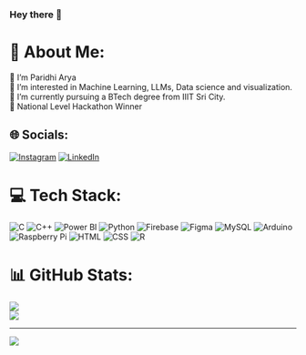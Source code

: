 ### Hey there 👋

# 💫 About Me:
👋 I’m Paridhi Arya <br>👀 I’m interested in Machine Learning, LLMs, Data science and visualization.<br>🌱 I’m currently pursuing a BTech degree from IIIT Sri City.<br> 🥇 National Level Hackathon Winner <br>


## 🌐 Socials:
[![Instagram](https://img.shields.io/badge/Instagram-%23E4405F.svg?logo=Instagram&logoColor=white)](https://www.instagram.com/paridhiaryaa/) [![LinkedIn](https://img.shields.io/badge/LinkedIn-%230077B5.svg?logo=linkedin&logoColor=white)](https://www.linkedin.com/in/paridhiarya/) 

# 💻 Tech Stack:
![C](https://img.shields.io/badge/c-%2300599C.svg?style=for-the-badge&logo=c&logoColor=white) ![C++](https://img.shields.io/badge/c++-%2300599C.svg?style=for-the-badge&logo=c%2B%2B&logoColor=white) ![Power BI](https://img.shields.io/badge/powerbi-%1405622.svg?style=for-the-badge&logo=power-bi&logoColor=white)  ![Python](https://img.shields.io/badge/python-3670A0?style=for-the-badge&logo=python&logoColor=ffdd54) ![Firebase](https://img.shields.io/badge/firebase-%23039BE5.svg?style=for-the-badge&logo=firebase) ![Figma](https://img.shields.io/badge/Figma-%2302569B.svg?style=for-the-badge&logo=Figma&logoColor=white) ![MySQL](https://img.shields.io/badge/mysql-%2300f.svg?style=for-the-badge&logo=mysql&logoColor=white) ![Arduino](https://img.shields.io/badge/-Arduino-00979D?style=for-the-badge&logo=Arduino&logoColor=white) ![Raspberry Pi](https://img.shields.io/badge/-RaspberryPi-C51A4A?style=for-the-badge&logo=Raspberry-Pi) ![HTML](https://img.shields.io/badge/HTML-%1405622.svg?style=for-the-badge&logo=html5&logoColor=white) ![CSS](https://img.shields.io/badge/CSS-%1405622.svg?style=for-the-badge&logo=css3&logoColor=white) ![R](https://img.shields.io/badge/R-%2300599C.svg?style=for-the-badge&logo=R3&logoColor=white)

# 📊 GitHub Stats:

![](https://github-readme-streak-stats.herokuapp.com/?user=paridhiarya&theme=radical&hide_border=false)<br/>
![](https://github-readme-stats.vercel.app/api/top-langs/?username=paridhiarya&theme=radical&hide_border=false&include_all_commits=false&count_private=false&layout=compact)


---
[![](https://visitcount.itsvg.in/api?id=paridhiarya&icon=0&color=0)](https://visitcount.itsvg.in)

<!--
**paridhiarya/paridhiarya** is a ✨ _special_ ✨ repository because its `README.md` (this file) appears on your GitHub profile.

Here are some ideas to get you started:

- 🔭 I’m currently working on ...
- 🌱 I’m currently learning ...
- 👯 I’m looking to collaborate on ...
- 🤔 I’m looking for help with ...
- 💬 Ask me about ...
- 📫 How to reach me: ...
- 😄 Pronouns: ...
- ⚡ Fun fact: ...
-->
